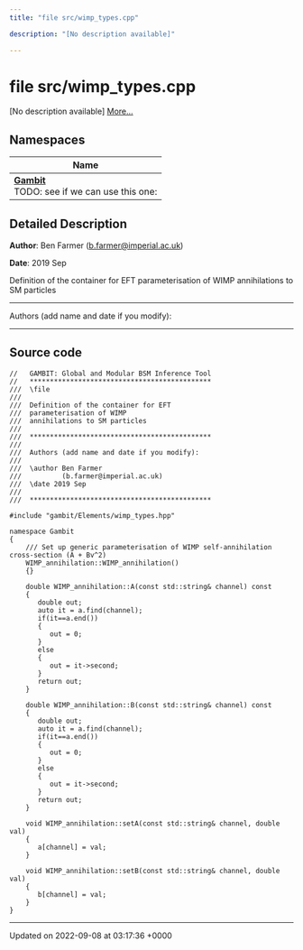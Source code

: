 ```yaml
---
title: "file src/wimp_types.cpp"

description: "[No description available]"

---
```


# file src/wimp_types.cpp

[No description available] [More...](#detailed-description)

## Namespaces

| Name           |
| -------------- |
| **[Gambit](/documentation/code/namespaces/namespacegambit/)** <br>TODO: see if we can use this one:  |

## Detailed Description


**Author**: Ben Farmer ([b.farmer@imperial.ac.uk](mailto:b.farmer@imperial.ac.uk)) 

**Date**: 2019 Sep

Definition of the container for EFT parameterisation of WIMP annihilations to SM particles



------------------

Authors (add name and date if you modify):



------------------




## Source code

```
//   GAMBIT: Global and Modular BSM Inference Tool
//   *********************************************
///  \file
///
///  Definition of the container for EFT 
///  parameterisation of WIMP
///  annihilations to SM particles
///
///  *********************************************
///
///  Authors (add name and date if you modify):
///
///  \author Ben Farmer
///          (b.farmer@imperial.ac.uk)
///  \date 2019 Sep
///
///  *********************************************

#include "gambit/Elements/wimp_types.hpp"

namespace Gambit
{
    /// Set up generic parameterisation of WIMP self-annihilation cross-section (A + Bv^2) 
    WIMP_annihilation::WIMP_annihilation()
    {}
    
    double WIMP_annihilation::A(const std::string& channel) const
    {
       double out;
       auto it = a.find(channel);
       if(it==a.end())
       {
          out = 0;
       }
       else
       {
          out = it->second;
       }
       return out;
    }

    double WIMP_annihilation::B(const std::string& channel) const
    {
       double out;
       auto it = a.find(channel);
       if(it==a.end())
       {
          out = 0;
       }
       else
       {
          out = it->second;
       }
       return out;
    }

    void WIMP_annihilation::setA(const std::string& channel, double val)
    {
       a[channel] = val;
    }

    void WIMP_annihilation::setB(const std::string& channel, double val)
    {
       b[channel] = val;
    }
}
```


-------------------------------

Updated on 2022-09-08 at 03:17:36 +0000
